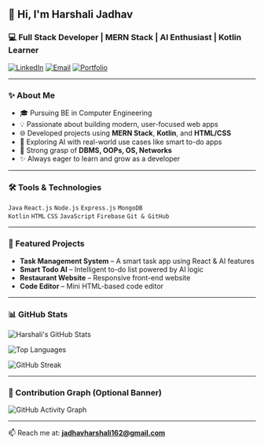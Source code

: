 ## 👋 Hi, I'm Harshali Jadhav

### 💻 Full Stack Developer | MERN Stack | AI Enthusiast | Kotlin Learner

[![LinkedIn](https://img.shields.io/badge/LinkedIn-blue?style=for-the-badge&logo=linkedin&logoColor=white)](https://www.linkedin.com/in/harshali-jadhav162/)
[![Email](https://img.shields.io/badge/Email-red?style=for-the-badge&logo=gmail&logoColor=white)](mailto:jadhavharshali162@gmail.com)
[![Portfolio](https://img.shields.io/badge/Portfolio-black?style=for-the-badge)](https://harshalijadhav162.github.io/Portfolio-Website/)


---

### ✨ About Me

- 🎓 Pursuing BE in Computer Engineering
- 💡 Passionate about building modern, user-focused web apps
- 🌐 Developed projects using **MERN Stack**, **Kotlin**, and **HTML/CSS**
- 🤖 Exploring AI with real-world use cases like smart to-do apps
- 🔧 Strong grasp of **DBMS, OOPs, OS, Networks**
- ✨ Always eager to learn and grow as a developer

---

### 🛠️ Tools & Technologies

`Java` `React.js` `Node.js` `Express.js` `MongoDB`  
`Kotlin` `HTML` `CSS` `JavaScript` `Firebase` `Git & GitHub`

---

### 📌 Featured Projects

- **Task Management System** – A smart task app using React & AI features  
- **Smart Todo AI** – Intelligent to-do list powered by AI logic  
- **Restaurant Website** – Responsive front-end website  
- **Code Editor** – Mini HTML-based code editor  

---

### 📊 GitHub Stats

![Harshali's GitHub Stats](https://github-readme-stats.vercel.app/api?username=harshalijadhav162&show_icons=true&theme=radical)

![Top Languages](https://github-readme-stats.vercel.app/api/top-langs/?username=harshalijadhav162&layout=compact&theme=radical)

![GitHub Streak](https://streak-stats.demolab.com?user=harshalijadhav162&theme=radical&border_radius=5)

---

### 🎯 Contribution Graph (Optional Banner)

![GitHub Activity Graph](https://github-readme-activity-graph.cyclic.app/graph?username=harshalijadhav162&theme=github-compact)

---

📫 Reach me at: **jadhavharshali162@gmail.com**
